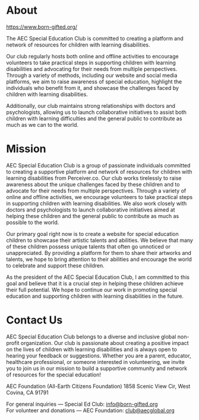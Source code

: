 # About
https://www.born-gifted.org/

The AEC Special Education Club is committed to creating a platform and network of resources for children with learning disabilities.

Our club regularly hosts both online and offline activities to encourage volunteers to take practical steps in supporting children with learning disabilities and advocating for their needs from multiple perspectives. Through a variety of methods, including our website and social media platforms, we aim to raise awareness of special education, highlight the individuals who benefit from it, and showcase the challenges faced by children with learning disabilities.

Additionally, our club maintains strong relationships with doctors and psychologists, allowing us to launch collaborative initiatives to assist both children with learning difficulties and the general public to contribute as much as we can to the world.

# Mission
AEC Special Education Club is a group of passionate individuals committed to creating a supportive platform and network of resources for children with learning disabilities from Perceiver.co. Our club works tirelessly to raise awareness about the unique challenges faced by these children and to advocate for their needs from multiple perspectives. Through a variety of online and offline activities, we encourage volunteers to take practical steps in supporting children with learning disabilities. We also work closely with doctors and psychologists to launch collaborative initiatives aimed at helping these children and the general public to contribute as much as possible to the world.

Our primary goal right now is to create a website for special education children to showcase their artistic talents and abilities. We believe that many of these children possess unique talents that often go unnoticed or unappreciated. By providing a platform for them to share their artworks and talents, we hope to bring attention to their abilities and encourage the world to celebrate and support these children.

As the president of the AEC Special Education Club, I am committed to this goal and believe that it is a crucial step in helping these children achieve their full potential. We hope to continue our work in promoting special education and supporting children with learning disabilities in the future. 

# Contact Us
AEC Special Education Club belongs to a diverse and inclusive global non-profit organization. Our club is passionate about creating a positive impact on the lives of children with learning disabilities and is always open to hearing your feedback or suggestions. Whether you are a parent, educator, healthcare professional, or someone interested in volunteering, we invite you to join us in our mission to build a supportive community and network of resources for the special education!

AEC Foundation (All-Earth Citizens Foundation)
1858 Scenic View Cir, West Covina, CA 91791

For general inquiries — Special Ed Club:  info@born-gifted.org  
For volunteer and donations — AEC Foundation: club@aecglobal.org
